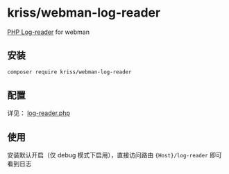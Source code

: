 # kriss/webman-log-reader

[PHP Log-reader](https://github.com/krissss/php-log-reader) for webman

## 安装

```bash
composer require kriss/webman-log-reader
```

## 配置

详见： [log-reader.php](src/config/plugin/kriss/webman-log-reader/log-reader.php)

## 使用

安装默认开启（仅 debug 模式下启用），直接访问路由 `{Host}/log-reader` 即可看到日志
